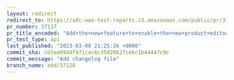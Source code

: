 ```yaml
---
layout: redirect
redirect_to: https://a8c-woo-test-reports.s3.amazonaws.com/public/pr/37137/api/index.html
pr_number: 37137
pr_title_encoded: "Add+the+new+feature+to+enable+the+new+product+editor+blocks+experience"
pr_test_type: api
last_published: "2023-03-08 21:25:26 +0000"
commit_sha: cb5ea094df971cac6c35d2662fce6c1b44447c9c
commit_message: "Add changelog file"
branch_name: add/37128
---
```

